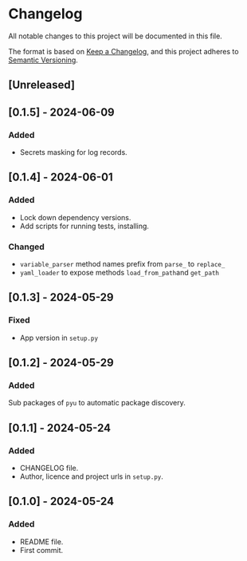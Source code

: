 # Changelog

All notable changes to this project will be documented in this file.

The format is based on [Keep a Changelog](https://keepachangelog.com/en/1.1.0/),
and this project adheres to [Semantic Versioning](https://semver.org/spec/v2.0.0.html).

## [Unreleased]

## [0.1.5] - 2024-06-09

### Added

- Secrets masking for log records.

## [0.1.4] - 2024-06-01

### Added

- Lock down dependency versions.
- Add scripts for running tests, installing.

### Changed

- `variable_parser` method names prefix from `parse_` to `replace_`
- `yaml_loader` to expose methods `load_from_path`and `get_path`

## [0.1.3] - 2024-05-29

### Fixed

- App version in `setup.py`

## [0.1.2] - 2024-05-29

### Added

Sub packages of `pyu` to automatic package discovery.

## [0.1.1] - 2024-05-24

### Added

- CHANGELOG file.
- Author, licence and project urls in `setup.py`.

## [0.1.0] - 2024-05-24

### Added

- README file.
- First commit.